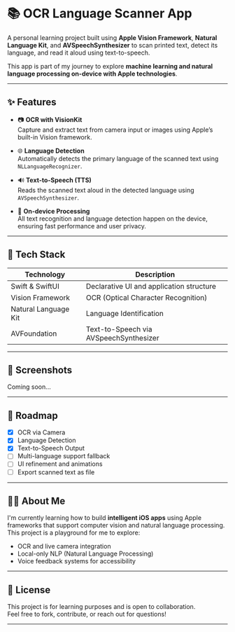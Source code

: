 # 📚 OCR Language Scanner App

A personal learning project built using **Apple Vision Framework**, **Natural Language Kit**, and **AVSpeechSynthesizer** to scan printed text, detect its language, and read it aloud using text-to-speech.  

This app is part of my journey to explore **machine learning and natural language processing on-device with Apple technologies**.

---

## ✨ Features

- 📷 **OCR with VisionKit**  
  Capture and extract text from camera input or images using Apple’s built-in Vision framework.

- 🌐 **Language Detection**  
  Automatically detects the primary language of the scanned text using `NLLanguageRecognizer`.

- 🔊 **Text-to-Speech (TTS)**  
  Reads the scanned text aloud in the detected language using `AVSpeechSynthesizer`.

- 🧠 **On-device Processing**  
  All text recognition and language detection happen on the device, ensuring fast performance and user privacy.

---

## 🔧 Tech Stack

| Technology             | Description                                 |
|------------------------|---------------------------------------------|
| Swift & SwiftUI        | Declarative UI and application structure    |
| Vision Framework       | OCR (Optical Character Recognition)         |
| Natural Language Kit   | Language Identification                     |
| AVFoundation           | Text-to-Speech via AVSpeechSynthesizer      |

---

## 📱 Screenshots

Coming soon...

---

## 🚀 Roadmap

- [x] OCR via Camera
- [x] Language Detection
- [x] Text-to-Speech Output
- [ ] Multi-language support fallback
- [ ] UI refinement and animations
- [ ] Export scanned text as file

---

## 🧑‍💻 About Me

I'm currently learning how to build **intelligent iOS apps** using Apple frameworks that support computer vision and natural language processing. This project is a playground for me to explore:

- OCR and live camera integration
- Local-only NLP (Natural Language Processing)
- Voice feedback systems for accessibility

---

## 📄 License

This project is for learning purposes and is open to collaboration.  
Feel free to fork, contribute, or reach out for questions!

---

